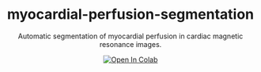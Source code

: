 <div align="center">
  
# myocardial-perfusion-segmentation
Automatic segmentation of myocardial perfusion in cardiac magnetic resonance images.

<div>
    <a href=""><img src="https://colab.research.google.com/assets/colab-badge.svg" alt="Open In Colab"></a> 
  
</div>
